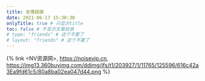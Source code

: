 ```yaml
---
title: 友情链接
date: 2021-06-17 15:30:30
onlyTitle: true # 只显示title
toc: false # 不显示文章目录
# type: "friends" # 这个不要了
# layout: "friends" # 这个不要了
---
```


{% link <NV资源网>, <https://noisevip.cn>, <https://img13.360buyimg.com/ddimg/jfs/t1/203927/1/11765/125596/616c42a3Ea9fd61c5/80a8ba02ea047d44.png> %}